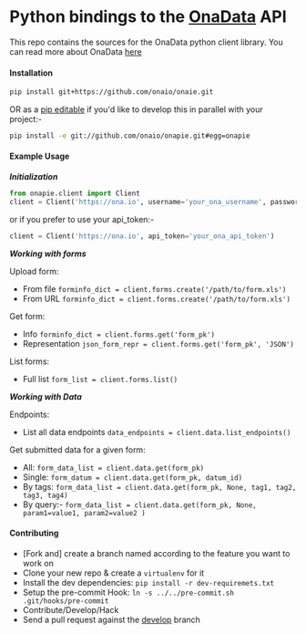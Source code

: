 Python bindings to the [OnaData][1] API
=====================
This repo contains the sources for the OnaData python client library. 
You can read more about OnaData [here][1]

#### Installation

```sh
pip install git+https://github.com/onaio/onaie.git
```

OR as a [pip editable](http://pip.readthedocs.org/en/latest/reference/pip_install.html#editable-installs) if you'd like to develop this in parallel with your project:-  

```sh
pip install -e git://github.com/onaio/onapie.git#egg=onapie
```

#### Example Usage

***Initialization***  

```python
from onapie.client import Client
client = Client('https://ona.io', username='your_ona_username', password='S00p3rS3kret')
```

or if you prefer to use your api_token:-  

```python
client = Client('https://ona.io', api_token='your_ona_api_token')
```

***Working with forms***  

Upload form:
 - From file `forminfo_dict = client.forms.create('/path/to/form.xls')`
 - From URL  `forminfo_dict = client.forms.create('/path/to/form.xls')`

Get form:
 - Info `forminfo_dict = client.forms.get('form_pk')`
 - Representation `json_form_repr = client.forms.get('form_pk', 'JSON')`

List forms:
 - Full list `form_list = client.forms.list()`

***Working with Data***

Endpoints:
- List all data endpoints `data_endpoints = client.data.list_endpoints()`

Get submitted data for a given form:
 - All: `form_data_list = client.data.get(form_pk)`
 - Single: `form_datum = client.data.get(form_pk, datum_id)`
 - By tags: `form_data_list = client.data.get(form_pk, None, tag1, tag2, tag3, tag4)`
 - By query:- `form_data_list = client.data.get(form_pk, None, param1=value1, param2=value2 )`

#### Contributing
- [Fork and] create a branch named according to the feature you want to work on  
- Clone your new repo & create a `virtualenv` for it
- Install the dev dependencies: `pip install -r dev-requiremets.txt`
- Setup the pre-commit Hook: `ln -s ../../pre-commit.sh .git/hooks/pre-commit`
- Contribute/Develop/Hack
- Send a pull request against the [develop][2] branch

[1]: https://github.com/onaio/onadata
[2]: https://github.com/onaio/onapie/tree/develop
